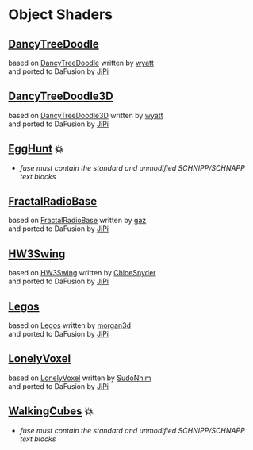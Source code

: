 
  <!--                                                             -->
  <!--           THIS IS AN AUTOMATICALLY GENERATED FILE           -->
  <!--                                                             -->
  <!--                  D O   N O T   E D I T ! ! !                -->
  <!--                                                             -->
  <!--  ALL CHANGES WILL BE OVERWRITTEN WITHOUT ANY FURTHER NOTICE -->
  <!--                                                             -->


  # Object Shaders

## **[DancyTreeDoodle](DancyTreeDoodle.md)**
based on [DancyTreeDoodle](https://www.shadertoy.com/view/wslGz7) written by [wyatt](https://www.shadertoy.com/user/wyatt)<br />and ported to DaFusion by [JiPi](....//Site/Profiles/JiPi.md)

## **[DancyTreeDoodle3D](DancyTreeDoodle3D.md)**
based on [DancyTreeDoodle3D](https://www.shadertoy.com/view/4lVyzh) written by [wyatt](https://www.shadertoy.com/user/wyatt)<br />and ported to DaFusion by [JiPi](....//Site/Profiles/JiPi.md)

## **[EggHunt](EggHunt.md)** :boom:
- *fuse must contain the standard and unmodified SCHNIPP/SCHNAPP text blocks*

## **[FractalRadioBase](FractalRadioBase.md)**
based on [FractalRadioBase](https://www.shadertoy.com/view/WlcczS) written by [gaz](https://www.shadertoy.com/user/gaz)<br />and ported to DaFusion by [JiPi](....//Site/Profiles/JiPi.md)

## **[HW3Swing](HW3Swing.md)**
based on [HW3Swing](https://www.shadertoy.com/view/4dtyz8) written by [ChloeSnyder](https://www.shadertoy.com/user/ChloeSnyder)<br />and ported to DaFusion by [JiPi](....//Site/Profiles/JiPi.md)

## **[Legos](Legos.md)**
based on [Legos](https://www.shadertoy.com/view/Xdl3Dj) written by [morgan3d](https://www.shadertoy.com/user/morgan3d)<br />and ported to DaFusion by [JiPi](....//Site/Profiles/JiPi.md)

## **[LonelyVoxel](LonelyVoxel.md)**
based on [LonelyVoxel](https://www.shadertoy.com/view/Mslczn) written by [SudoNhim](https://www.shadertoy.com/user/SudoNhim)<br />and ported to DaFusion by [JiPi](....//Site/Profiles/JiPi.md)

## **[WalkingCubes](WalkingCubes.md)** :boom:
- *fuse must contain the standard and unmodified SCHNIPP/SCHNAPP text blocks*

